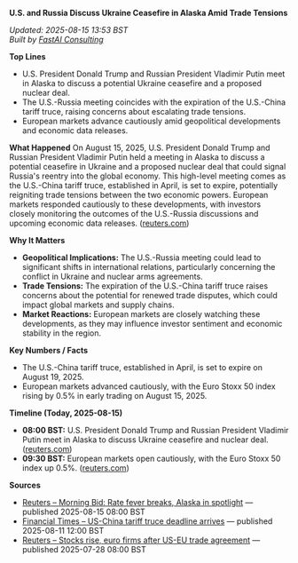 **U.S. and Russia Discuss Ukraine Ceasefire in Alaska Amid Trade Tensions**

_Updated: 2025-08-15 13:53 BST_  
_Built by [FastAI Consulting](https://fastaiconsulting.net)_

**Top Lines**
- U.S. President Donald Trump and Russian President Vladimir Putin meet in Alaska to discuss a potential Ukraine ceasefire and a proposed nuclear deal.
- The U.S.-Russia meeting coincides with the expiration of the U.S.-China tariff truce, raising concerns about escalating trade tensions.
- European markets advance cautiously amid geopolitical developments and economic data releases.

**What Happened**
On August 15, 2025, U.S. President Donald Trump and Russian President Vladimir Putin held a meeting in Alaska to discuss a potential ceasefire in Ukraine and a proposed nuclear deal that could signal Russia's reentry into the global economy. This high-level meeting comes as the U.S.-China tariff truce, established in April, is set to expire, potentially reigniting trade tensions between the two economic powers. European markets responded cautiously to these developments, with investors closely monitoring the outcomes of the U.S.-Russia discussions and upcoming economic data releases. ([reuters.com](https://www.reuters.com/business/finance/global-markets-view-usa-2025-08-15/?utm_source=openai))

**Why It Matters**
- **Geopolitical Implications:** The U.S.-Russia meeting could lead to significant shifts in international relations, particularly concerning the conflict in Ukraine and nuclear arms agreements.
- **Trade Tensions:** The expiration of the U.S.-China tariff truce raises concerns about the potential for renewed trade disputes, which could impact global markets and supply chains.
- **Market Reactions:** European markets are closely watching these developments, as they may influence investor sentiment and economic stability in the region.

**Key Numbers / Facts**
- The U.S.-China tariff truce, established in April, is set to expire on August 19, 2025.
- European markets advanced cautiously, with the Euro Stoxx 50 index rising by 0.5% in early trading on August 15, 2025.

**Timeline (Today, 2025-08-15)**
- **08:00 BST:** U.S. President Donald Trump and Russian President Vladimir Putin meet in Alaska to discuss Ukraine ceasefire and nuclear deal. ([reuters.com](https://www.reuters.com/business/finance/global-markets-view-usa-2025-08-15/?utm_source=openai))
- **09:30 BST:** European markets open cautiously, with the Euro Stoxx 50 index up 0.5%. ([reuters.com](https://www.reuters.com/business/finance/global-markets-view-usa-2025-08-15/?utm_source=openai))

**Sources**
- [Reuters – Morning Bid: Rate fever breaks, Alaska in spotlight](https://www.reuters.com/business/finance/global-markets-view-usa-2025-08-15/) — published 2025-08-15 08:00 BST
- [Financial Times – US-China tariff truce deadline arrives](https://www.ft.com/content/07cdbe96-33f8-45bd-a777-4aa8f0ca3ab7) — published 2025-08-11 12:00 BST
- [Reuters – Stocks rise, euro firms after US-EU trade agreement](https://www.reuters.com/world/china/global-markets-wrapup-2-2025-07-28/) — published 2025-07-28 08:00 BST 